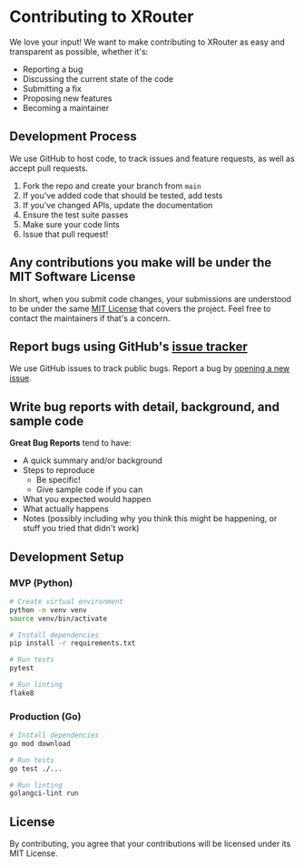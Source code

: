 # Contributing to XRouter

We love your input! We want to make contributing to XRouter as easy and transparent as possible, whether it's:
- Reporting a bug
- Discussing the current state of the code
- Submitting a fix
- Proposing new features
- Becoming a maintainer

## Development Process
We use GitHub to host code, to track issues and feature requests, as well as accept pull requests.

1. Fork the repo and create your branch from `main`
2. If you've added code that should be tested, add tests
3. If you've changed APIs, update the documentation
4. Ensure the test suite passes
5. Make sure your code lints
6. Issue that pull request!

## Any contributions you make will be under the MIT Software License
In short, when you submit code changes, your submissions are understood to be under the same [MIT License](http://choosealicense.com/licenses/mit/) that covers the project. Feel free to contact the maintainers if that's a concern.

## Report bugs using GitHub's [issue tracker](https://github.com/xrouter-ru/xrouter/issues)
We use GitHub issues to track public bugs. Report a bug by [opening a new issue](https://github.com/xrouter-ru/xrouter/issues/new).

## Write bug reports with detail, background, and sample code

**Great Bug Reports** tend to have:
- A quick summary and/or background
- Steps to reproduce
  - Be specific!
  - Give sample code if you can
- What you expected would happen
- What actually happens
- Notes (possibly including why you think this might be happening, or stuff you tried that didn't work)

## Development Setup

### MVP (Python)
```bash
# Create virtual environment
python -m venv venv
source venv/bin/activate

# Install dependencies
pip install -r requirements.txt

# Run tests
pytest

# Run linting
flake8
```

### Production (Go)
```bash
# Install dependencies
go mod download

# Run tests
go test ./...

# Run linting
golangci-lint run
```

## License
By contributing, you agree that your contributions will be licensed under its MIT License.